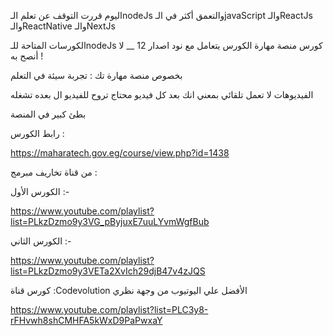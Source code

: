  اليوم قررت التوقف عن تعلم الـnodeJs والتعمق أكثر في الـjavaScript والـReactJs والـReactNative والـNextJs

   الكورسات المتاحة للـnodeJs
كورس منصة مهارة الكورس
يتعامل مع نود اصدار 12 __ لا أنصح به !

بخصوص منصة مهارة تك : تجربة سيئة في التعلم

الفيديوهات لا تعمل تلقائي بمعني انك بعد كل فيديو محتاج تروح للفيديو ال بعده تشغله

بطئ كبير في المنصة

رابط الكورس :

https://maharatech.gov.eg/course/view.php?id=1438


من قناة تخاريف مبرمج :



الكورس الأول :-

https://www.youtube.com/playlist?list=PLkzDzmo9y3VG_pByjuxE7uuLYvmWgfBub

الكورس الثاني :-

https://www.youtube.com/playlist?list=PLkzDzmo9y3VETa2XvIch29djB47v4zJQS

كورس قناة :Codevolution الأفضل علي اليوتيوب من وجهة نظري



https://www.youtube.com/playlist?list=PLC3y8-rFHvwh8shCMHFA5kWxD9PaPwxaY
